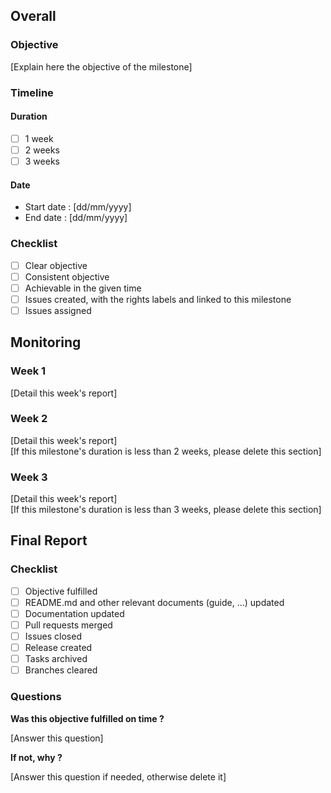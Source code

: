 ## Overall

### Objective

[Explain here the objective of the milestone]

### Timeline

#### Duration

- [ ] 1 week
- [ ] 2 weeks
- [ ] 3 weeks

#### Date

- Start date : [dd/mm/yyyy]
- End date : [dd/mm/yyyy]

### Checklist

- [ ] Clear objective
- [ ] Consistent objective
- [ ] Achievable in the given time
- [ ] Issues created, with the rights labels and linked to this milestone
- [ ] Issues assigned

## Monitoring

### Week 1

[Detail this week's report]

### Week 2

[Detail this week's report]\
[If this milestone's duration is less than 2 weeks, please delete this section]

### Week 3

[Detail this week's report]\
[If this milestone's duration is less than 3 weeks, please delete this section]

## Final Report

### Checklist

- [ ] Objective fulfilled
- [ ] README.md and other relevant documents (guide, ...) updated
- [ ] Documentation updated
- [ ] Pull requests merged
- [ ] Issues closed
- [ ] Release created
- [ ] Tasks archived
- [ ] Branches cleared

### Questions

**Was this objective fulfilled on time ?**

[Answer this question]

**If not, why ?**

[Answer this question if needed, otherwise delete it]